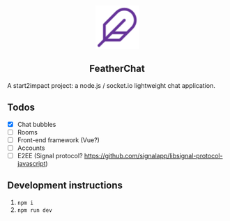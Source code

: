 <p align="center"><a href="https://featherchat.com" target="_blank" rel="noopener noreferrer"><img width="100" src="logo.png" alt="FeatherChat logo"></a></p>

<h2 align="center">FeatherChat</h2>

A start2impact project: a node.js / socket.io lightweight chat application.

## Todos

- [x] Chat bubbles
- [ ] Rooms
- [ ] Front-end framework (Vue?)
- [ ] Accounts
- [ ] E2EE (Signal protocol? https://github.com/signalapp/libsignal-protocol-javascript)

## Development instructions

1. `npm i`
2. `npm run dev`
